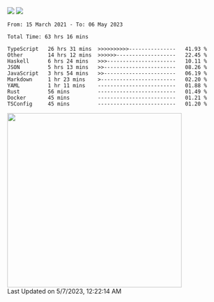 <div>
  <img src="https://github-readme-stats.vercel.app/api?username=naporin0624&count_private=true&show_icons=true" />
  <img src="https://github-readme-stats.vercel.app/api/top-langs/?username=naporin0624&layout=compact&hide=css" />
  <!--START_SECTION:waka-->

```text
From: 15 March 2021 - To: 06 May 2023

Total Time: 63 hrs 16 mins

TypeScript   26 hrs 31 mins  >>>>>>>>>>---------------   41.93 %
Other        14 hrs 12 mins  >>>>>>-------------------   22.45 %
Haskell      6 hrs 24 mins   >>>----------------------   10.11 %
JSON         5 hrs 13 mins   >>-----------------------   08.26 %
JavaScript   3 hrs 54 mins   >>-----------------------   06.19 %
Markdown     1 hr 23 mins    >------------------------   02.20 %
YAML         1 hr 11 mins    -------------------------   01.88 %
Rust         56 mins         -------------------------   01.49 %
Docker       45 mins         -------------------------   01.21 %
TSConfig     45 mins         -------------------------   01.20 %
```

<!--END_SECTION:waka-->
  
  <!--START_SECTION:lapras-card-->
<a href="https://lapras.com/public/CDQE7TF" target="_blank" rel="noopener noreferrer"><img src="https://lapras-card-generator.vercel.app/api/svg?e=3.56&b=3.48&i=3.5&b1=%23232323&b2=%236d6d6d&i1=%23212121&i2=%23818181&l=ja" width="400" ></a>  
Last Updated on 5/7/2023, 12:22:14 AM
<!--END_SECTION:lapras-card-->
</div>
